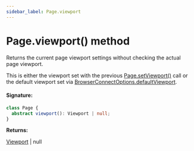 ```yaml
---
sidebar_label: Page.viewport
---
```


# Page.viewport() method

Returns the current page viewport settings without checking the actual page viewport.

This is either the viewport set with the previous [Page.setViewport()](./puppeteer.page.setviewport.md) call or the default viewport set via [BrowserConnectOptions.defaultViewport](./puppeteer.browserconnectoptions.md#defaultviewport).

#### Signature:

```typescript
class Page {
  abstract viewport(): Viewport | null;
}
```

**Returns:**

[Viewport](./puppeteer.viewport.md) \| null
